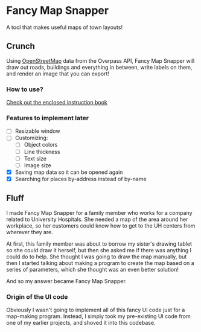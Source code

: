 # Fancy Map Snapper

A tool that makes useful maps of town layouts!

## Crunch

Using [OpenStreetMap](https://openstreetmap.org/) data from the Overpass API,
Fancy Map Snapper will draw out roads, buildings and everything in between,
write labels on them, and render an image that you can export!

### How to use?

[Check out the enclosed instruction book](HELP.txt)

### Features to implement later

* [ ] Resizable window
* [ ] Customizing:
  * [ ] Object colors
  * [ ] Line thickness
  * [ ] Text size
  * [ ] Image size
* [x] Saving map data so it can be opened again
* [x] Searching for places by-address instead of by-name

## Fluff

I made Fancy Map Snapper for a family member who works for a company related to
University Hospitals. She needed a map of the area around her workplace, so her
customers could know how to get to the UH centers from wherever they are.

At first, this family member was about to borrow my sister's drawing tablet so
she could draw it herself, but then she asked me if there was anything I could
do to help. She thought I was going to draw the map manually, but then I
started talking about making a program to create the map based on a series of
parameters, which she thought was an even better solution!

And so my answer became Fancy Map Snapper.

### Origin of the UI code

Obviously I wasn't going to implement all of this fancy UI code just for a
map-making program. Instead, I simply took my pre-existing UI code from one of
my earlier projects, and shoved it into this codebase.
